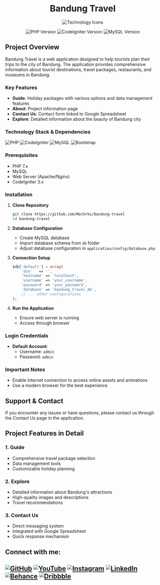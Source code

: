 <h1 align="center">Bandung Travel</h1>

<p align="center">
  <img src="https://skillicons.dev/icons?i=php,mysql,bootstrap" alt="Technology Icons" />
</p>
<p align="center">
  <img src="https://img.shields.io/badge/PHP-7.x-777BB3?logo=php" alt="PHP Version" />
  <img src="https://img.shields.io/badge/CodeIgniter-3.x-EF4223" alt="CodeIgniter Version" />
  <img src="https://img.shields.io/badge/MySQL-5.x-4479A1?logo=mysql" alt="MySQL Version" />
</p>

## Project Overview

Bandung Travel is a web application designed to help tourists plan their trips to the city of Bandung. The application provides comprehensive information about tourist destinations, travel packages, restaurants, and museums in Bandung.

### Key Features

- **Guide**: Holiday packages with various options and data management features
- **About**: Project information page
- **Contact Us**: Contact form linked to Google Spreadsheet
- **Explore**: Detailed information about the beauty of Bandung city

### Technology Stack & Dependencies

![PHP](https://img.shields.io/badge/-PHP-777BB3?logo=php&logoColor=white)
![CodeIgniter](https://img.shields.io/badge/-CodeIgniter-EF4223?logo=codeigniter&logoColor=white)
![MySQL](https://img.shields.io/badge/-MySQL-4479A1?logo=mysql&logoColor=white)
![Bootstrap](https://img.shields.io/badge/-Bootstrap-7952B3?logo=bootstrap&logoColor=white)

### Prerequisites

- PHP 7.x
- MySQL
- Web Server (Apache/Nginx)
- CodeIgniter 3.x

### Installation

1. **Clone Repository**
    ```bash
    git clone https://github.com/Mochrks/bandung-travel
    cd bandung-travel
    ```

2. **Database Configuration**
   - Create MySQL database
   - Import database schema from `db` folder
   - Adjust database configuration in `application/config/database.php`

3. **Connection Setup**
    ```php
    $db['default'] = array(
        'dsn'   => '',
        'hostname' => 'localhost',
        'username' => 'your_username',
        'password' => 'your_password',
        'database' => 'bandung_travel_db',
        // ... other configurations
    );
    ```

4. **Run the Application**
   - Ensure web server is running
   - Access through browser

### Login Credentials

- **Default Account**:
  - Username: `admin`
  - Password: `admin`

### Important Notes

- Enable internet connection to access online assets and animations
- Use a modern browser for the best experience

## Support & Contact

If you encounter any issues or have questions, please contact us through the Contact Us page in the application.

## Project Features in Detail

### 1. Guide
- Comprehensive travel package selection
- Data management tools
- Customizable holiday planning

### 2. Explore
- Detailed information about Bandung's attractions
- High-quality images and descriptions
- Travel recommendations

### 3. Contact Us
- Direct messaging system
- Integrated with Google Spreadsheet
- Quick response mechanism



## Connect with me:
[![GitHub](https://img.shields.io/badge/GitHub-333?style=for-the-badge&logo=github&logoColor=white)](https://github.com/mochrks)
[![YouTube](https://img.shields.io/badge/YouTube-FF0000?style=for-the-badge&logo=youtube&logoColor=white)](https://youtube.com/@Gdvisuel)
[![Instagram](https://img.shields.io/badge/Instagram-E4405F?style=for-the-badge&logo=instagram&logoColor=white)](https://instagram.com/mochrks)
[![LinkedIn](https://img.shields.io/badge/LinkedIn-0077B5?style=for-the-badge&logo=linkedin&logoColor=white)](https://linkedin.com/in/mochrks)
[![Behance](https://img.shields.io/badge/Behance-1769FF?style=for-the-badge&logo=behance&logoColor=white)](https://behance.net/mochrks)
[![Dribbble](https://img.shields.io/badge/Dribbble-EA4C89?style=for-the-badge&logo=dribbble&logoColor=white)](https://dribbble.com/mochrks)
---
